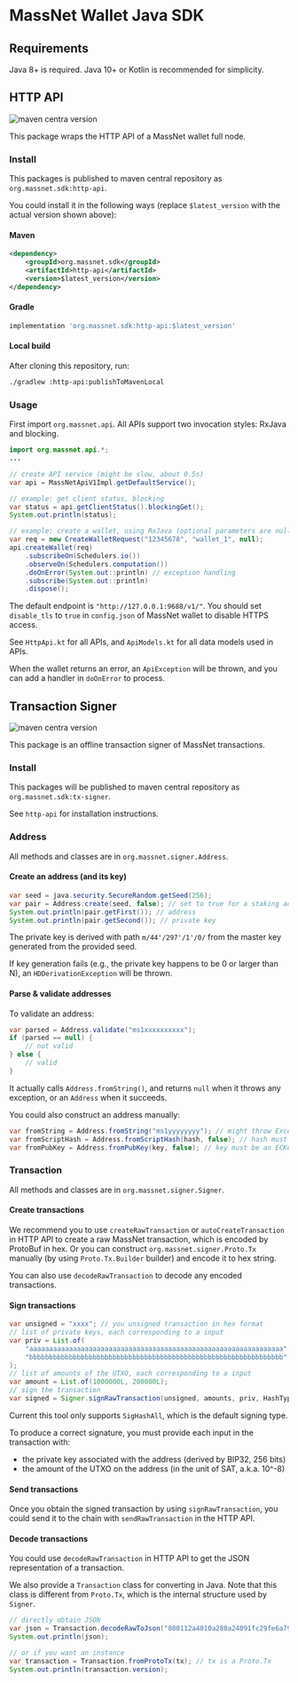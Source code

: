 # MassNet Wallet Java SDK

## Requirements

Java 8+ is required. Java 10+ or Kotlin is recommended for simplicity.

## HTTP API

![maven centra version](https://img.shields.io/maven-central/v/org.massnet.sdk/http-api)

This package wraps the HTTP API of a MassNet wallet full node.

### Install

This packages is published to maven central repository as `org.massnet.sdk:http-api`.

You could install it in the following ways (replace `$latest_version` with the actual version shown above):

#### Maven

```xml
<dependency>
    <groupId>org.massnet.sdk</groupId>
    <artifactId>http-api</artifactId>
    <version>$latest_version</version>
</dependency>
```

#### Gradle

```groovy
implementation 'org.massnet.sdk:http-api:$latest_version'
```

#### Local build

After cloning this repository, run:

```bash
./gradlew :http-api:publishToMavenLocal
```

### Usage

First import `org.massnet.api`.
All APIs support two invocation styles: RxJava and blocking.

```java
import org.massnet.api.*;
...

// create API service (might be slow, about 0.5s)
var api = MassNetApiV1Impl.getDefaultService();

// example: get client status, blocking
var status = api.getClientStatus().blockingGet();
System.out.println(status);

// example: create a wallet, using RxJava (optional parameters are nullable)
var req = new CreateWalletRequest("12345678", "wallet_1", null);
api.createWallet(req)
    .subscribeOn(Schedulers.io())
    .observeOn(Schedulers.computation())
    .doOnError(System.out::println) // exception handling
    .subscribe(System.out::println)
    .dispose();
```

The default endpoint is `"http://127.0.0.1:9688/v1/"`.
You should set `disable_tls` to `true` in `config.json` of MassNet wallet to disable HTTPS access.

See `HttpApi.kt` for all APIs, and `ApiModels.kt` for all data models used in APIs.

When the wallet returns an error, an `ApiException` will be thrown,
and you can add a handler in `doOnError` to process.

## Transaction Signer

![maven centra version](https://img.shields.io/maven-central/v/org.massnet.sdk/tx-signer)

This package is an offline transaction signer of MassNet transactions.

### Install

This packages will be published to maven central repository as `org.massnet.sdk:tx-signer`.

See `http-api` for installation instructions.

### Address

All methods and classes are in `org.massnet.signer.Address`.

#### Create an address (and its key)

```java
var seed = java.security.SecureRandom.getSeed(256);
var pair = Address.create(seed, false); // set to true for a staking address
System.out.println(pair.getFirst()); // address
System.out.println(pair.getSecond()); // private key
```

The private key is derived with path `m/44'/297'/1'/0/` from the master key generated from the provided seed.

If key generation fails (e.g., the private key happens to be 0 or larger than N), an `HDDerivationException` will be thrown.

#### Parse & validate addresses

To validate an address:

```java
var parsed = Address.validate("ms1xxxxxxxxxx");
if (parsed == null) {
    // not valid
} else {
    // valid
}
```

It actually calls `Address.fromString()`, 
and returns `null` when it throws any exception, or an `Address` when it succeeds.

You could also construct an address manually:

```java
var fromString = Address.fromString("ms1yyyyyyyy"); // might throw Exception if not valid
var fromScriptHash = Address.fromScriptHash(hash, false); // hash must be 32 bytes long
var fromPubKey = Address.fromPubKey(key, false); // key must be an ECKey with a compressed public key (33 bytes)
```

### Transaction

All methods and classes are in `org.massnet.signer.Signer`.

#### Create transactions

We recommend you to use `createRawTransaction` or `autoCreateTransaction` in HTTP API to create a raw MassNet transaction, which is encoded by ProtoBuf in hex.
Or you can construct `org.massnet.signer.Proto.Tx` manually (by using `Proto.Tx.Builder` builder) and encode it to hex string.

You can also use `decodeRawTransaction` to decode any encoded transactions.

#### Sign transactions

```java
var unsigned = "xxxx"; // you unsigned transaction in hex format
// list of private keys, each corresponding to a input
var priv = List.of(
    "aaaaaaaaaaaaaaaaaaaaaaaaaaaaaaaaaaaaaaaaaaaaaaaaaaaaaaaaaaaaaaaa",
    "bbbbbbbbbbbbbbbbbbbbbbbbbbbbbbbbbbbbbbbbbbbbbbbbbbbbbbbbbbbbbbbb"
);
// list of amounts of the UTXO, each corresponding to a input
var amount = List.of(1000000L, 200000L);
// sign the transaction
var signed = Signer.signRawTransaction(unsigned, amounts, priv, HashType.SigHashAll);
```

Current this tool only supports `SigHashAll`, which is the default signing type.

To produce a correct signature, you must provide each input in the transaction with:

* the private key associated with the address (derived by BIP32, 256 bits)
* the amount of the UTXO on the address (in the unit of SAT, a.k.a. 10^-8)

#### Send transactions

Once you obtain the signed transaction by using `signRawTransaction`,
you could send it to the chain with `sendRawTransaction` in the HTTP API.

#### Decode transactions

You could use `decodeRawTransaction` in HTTP API to get the JSON representation of a transaction.

We also provide a `Transaction` class for converting in Java.
Note that this class is different from `Proto.Tx`, which is the internal structure used by `Signer`.

```java
// directly obtain JSON
var json = Transaction.decodeRawToJson("080112a4010a280a24091fc29fe6a799515d11b457408abbafe...");
System.out.println(json);

// or if you want an instance
var transaction = Transaction.fromProtoTx(tx); // tx is a Proto.Tx
System.out.println(transaction.version);
```
